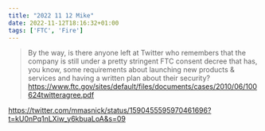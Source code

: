 ```yaml
---
title: "2022 11 12 Mike"
date: 2022-11-12T18:16:32+01:00
tags: ['FTC', 'Fire']
---
```

> By the way, is there anyone left at Twitter who remembers that the company is still under a pretty stringent FTC consent decree that has, you know, some requirements about launching new products & services and having a written plan about their security? https://www.ftc.gov/sites/default/files/documents/cases/2010/06/100624twitteragree.pdf

https://twitter.com/mmasnick/status/1590455595970461696?t=kU0nPq1nLXiw_y6kbuaLoA&s=09
